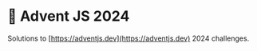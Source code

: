 # :christmas_tree: Advent JS 2024

Solutions to [https://adventjs.dev](https://adventjs.dev) 2024 challenges.
